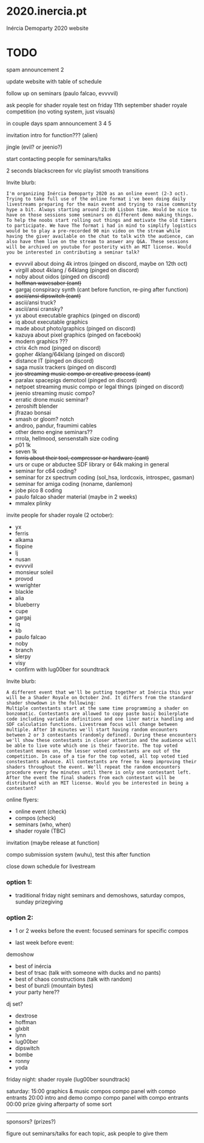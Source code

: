 # 2020.inercia.pt
Inércia Demoparty 2020 website

# TODO

spam announcement 2

update website with table of schedule

follow up on seminars (paulo falcao, evvvvil)

ask people for shader royale test on friday 11th september shader royale competition (no voting system, just visuals)

in couple days spam announcement 3 4 5

invitation intro for function??? (alien)

jingle (evil? or jeenio?)

start contacting people for seminars/talks

2 seconds blackscreen for vlc playlist smooth transitions

Invite blurb: 
```
I'm organizing Inércia Demoparty 2020 as an online event (2-3 oct). Trying to take full use of the online format i've been doing daily livestreams preparing for the main event and trying to raise community hype a bit. Always starting around 21:00 Lisbon time. Would be nice to have on those sessions some seminars on different demo making things. To help the noobs start rolling out things and motivate the old timers to participate. We have The format i had in mind to simplify logistics would be to play a pre-recorded 90 min video on the stream while having the giver available on the chat to talk with the audience, can also have them live on the stream to answer any Q&A. These sessions will be archived on youtube for posterity with an MIT license. Would you be interested in contributing a seminar talk?
```

* evvvvil about doing 4k intros (pinged on discord, maybe on 12th oct)
* virgill about 4klang / 64klang (pinged on discord)
* noby about oidos (pinged on discord)
* ~~hoffman wavesaber (cant)~~
* gargaj conspiracy synth (cant before function, re-ping after function)
* ~~ascii/ansi dipswitch (cant)~~
* ascii/ansi truck?
* ascii/ansi cransky?
* yx about executable graphics (pinged on discord)
* iq about executable graphics
* made about photo/graphics (pinged on discord)
* kazuya about pixel graphics (pinged on facebook)
* modern graphics ???
* ctrix 4ch mod (pinged on discord)
* gopher 4klang/64klang (pinged on discord)
* distance IT (pinged on discord)
* saga musix trackers (pinged on discord)
* ~~jco streaming music compo or creative process (cant)~~
* paralax spacepigs demotool (pinged on discord)
* netpoet streaming music compo or legal things (pinged on discord)
* jeenio streaming music compo?
* erratic drone music seminar?
* zeroshift blender
* jfrazao bonsai
* smash or gloom? notch
* androo, pandur, fraumimi cables
* other demo engine seminars??
* rrrola, hellmood, sensenstalh size coding
* p01 1k
* seven 1k
* ~~ferris about their tool, compressor or hardware (cant)~~
* urs or cupe or abductee SDF library or 64k making in general
* seminar for c64 coding?
* seminar for zx spectrum coding (sol_hsa, lordcoxis, introspec, gasman)
* seminar for amiga coding (noname, danlemon)
* jobe pico 8 coding
* paulo falcao shader material (maybe in 2 weeks)
* mmalex plinky

invite people for shader royale (2 october):
* yx
* ferris
* alkama
* flopine
* lj
* nusan
* evvvvil
* monsieur soleil
* provod
* wwrighter
* blackle
* alia
* blueberry
* cupe
* gargaj
* iq
* kb
* paulo falcao
* noby
* branch
* slerpy
* visy
* confirm with lug00ber for soundtrack

Invite blurb:

```
A different event that we'll be putting together at Inércia this year will be a Shader Royale on October 2nd. It differs from the standard shader showdown in the following:
Multiple contestants start at the same time programming a shader on bonzomatic. Contestants are allowed to copy paste basic boilerplate code including variable definitions and one liner matrix handling and SDF calculation functions. Livestream focus will change between multiple. After 10 minutes we'll start having random encounters between 2 or 3 contestants (randomly defined). During these encounters we'll show these contestants in closer attention and the audience will be able to live vote which one is their favorite. The top voted contestant moves on, the lesser voted contestants are out of the competition. In case of a tie for the top voted, all top voted tied constestants advance. All contestants are free to keep improving their shaders throughout the event. We'll repeat the random encounters procedure every few minutes until there is only one contestant left. After the event the final shaders from each contestant will be distributed with an MIT license. Would you be interested in being a contestant?
```

online flyers:

* online event (check)
* compos (check)
* seminars (who, when)
* shader royale (TBC)

invitation (maybe release at function)

compo submission system (wuhu), test this after function

close down schedule for livestream

### option 1:
 * traditional friday night seminars and demoshows, saturday compos, sunday prizegiving

### option 2: 
 * 1 or 2 weeks before the event: focused seminars for specific compos

* last week before event:

demoshow
 - best of inércia
 - best of trsac (talk with someone with ducks and no pants)
 - best of chaos constructions (talk with random)
 - best of bunzli (mountain bytes)
 - your party here??

dj set?
 - dextrose
 - hoffman
 - glxblt
 - lynn
 - lug00ber
 - dipswitch
 - bombe
 - ronny
 - yoda

friday night: shader royale (lug00ber soundtrack)

saturday: 15:00 graphics & music compos
          compo panel with compo entrants
          20:00 intro and demo compo
          compo panel with compo entrants
          00:00 prize giving
          afterparty of some sort

---

sponsors? (prizes?)

figure out seminars/talks for each topic, ask people to give them


